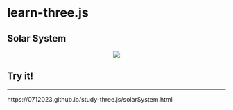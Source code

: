 # learn-three.js

## Solar System
<p align=center>
<img src=https://i.imgur.com/CfNx9oq.gif>
</p>

## Try it!
<hr>https://0712023.github.io/study-three.js/solarSystem.html</hr>
